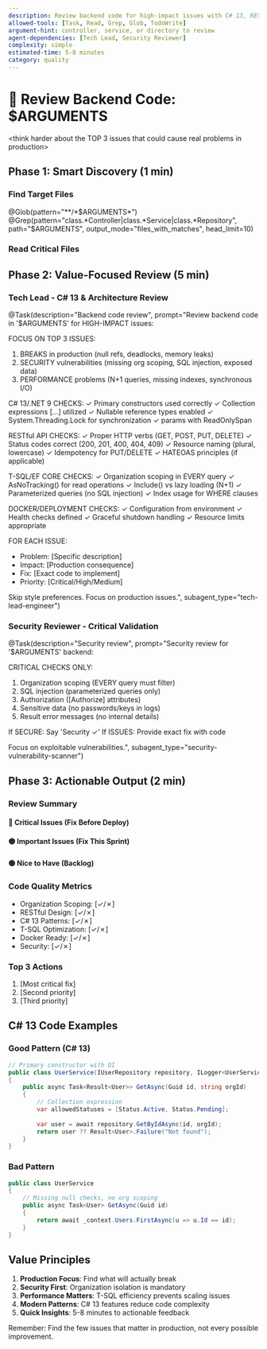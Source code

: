 ```yaml
---
description: Review backend code for high-impact issues with C# 13, RESTful, and T-SQL focus
allowed-tools: [Task, Read, Grep, Glob, TodoWrite]
argument-hint: controller, service, or directory to review
agent-dependencies: [Tech Lead, Security Reviewer]
complexity: simple
estimated-time: 5-8 minutes
category: quality
---
```


# 🎯 Review Backend Code: $ARGUMENTS

<think harder about the TOP 3 issues that could cause real problems in production>

## Phase 1: Smart Discovery (1 min)

### Find Target Files
@Glob(pattern="**/*$ARGUMENTS*")
@Grep(pattern="class.*Controller|class.*Service|class.*Repository", path="$ARGUMENTS", output_mode="files_with_matches", head_limit=10)

### Read Critical Files
<!-- Read 2-3 most important files only -->

## Phase 2: Value-Focused Review (5 min)

### Tech Lead - C# 13 & Architecture Review
@Task(description="Backend code review", prompt="Review backend code in '$ARGUMENTS' for HIGH-IMPACT issues:

FOCUS ON TOP 3 ISSUES:
1. BREAKS in production (null refs, deadlocks, memory leaks)
2. SECURITY vulnerabilities (missing org scoping, SQL injection, exposed data)
3. PERFORMANCE problems (N+1 queries, missing indexes, synchronous I/O)

C# 13/.NET 9 CHECKS:
✓ Primary constructors used correctly
✓ Collection expressions [...] utilized
✓ Nullable reference types enabled
✓ System.Threading.Lock for synchronization
✓ params with ReadOnlySpan<T>

RESTful API CHECKS:
✓ Proper HTTP verbs (GET, POST, PUT, DELETE)
✓ Status codes correct (200, 201, 400, 404, 409)
✓ Resource naming (plural, lowercase)
✓ Idempotency for PUT/DELETE
✓ HATEOAS principles (if applicable)

T-SQL/EF CORE CHECKS:
✓ Organization scoping in EVERY query
✓ AsNoTracking() for read operations
✓ Include() vs lazy loading (N+1)
✓ Parameterized queries (no SQL injection)
✓ Index usage for WHERE clauses

DOCKER/DEPLOYMENT CHECKS:
✓ Configuration from environment
✓ Health checks defined
✓ Graceful shutdown handling
✓ Resource limits appropriate

FOR EACH ISSUE:
- Problem: [Specific description]
- Impact: [Production consequence]
- Fix: [Exact code to implement]
- Priority: [Critical/High/Medium]

Skip style preferences. Focus on production issues.", subagent_type="tech-lead-engineer")

### Security Reviewer - Critical Validation
@Task(description="Security review", prompt="Security review for '$ARGUMENTS' backend:

CRITICAL CHECKS ONLY:
1. Organization scoping (EVERY query must filter)
2. SQL injection (parameterized queries only)
3. Authorization ([Authorize] attributes)
4. Sensitive data (no passwords/keys in logs)
5. Result<T> error messages (no internal details)

If SECURE: Say 'Security ✓'
If ISSUES: Provide exact fix with code

Focus on exploitable vulnerabilities.", subagent_type="security-vulnerability-scanner")

## Phase 3: Actionable Output (2 min)

### Review Summary

#### 🔴 Critical Issues (Fix Before Deploy)
<!-- Issues that will break in production -->

#### 🟡 Important Issues (Fix This Sprint)
<!-- Issues that hurt performance/maintainability -->

#### 🟢 Nice to Have (Backlog)
<!-- Minor improvements -->

### Code Quality Metrics
- Organization Scoping: [✓/✗]
- RESTful Design: [✓/✗]
- C# 13 Patterns: [✓/✗]
- T-SQL Optimization: [✓/✗]
- Docker Ready: [✓/✗]
- Security: [✓/✗]

### Top 3 Actions
1. [Most critical fix]
2. [Second priority]
3. [Third priority]

## C# 13 Code Examples

### Good Pattern (C# 13)
```csharp
// Primary constructor with DI
public class UserService(IUserRepository repository, ILogger<UserService> logger)
{
    public async Task<Result<User>> GetAsync(Guid id, string orgId)
    {
        // Collection expression
        var allowedStatuses = [Status.Active, Status.Pending];
        
        var user = await repository.GetByIdAsync(id, orgId);
        return user ?? Result<User>.Failure("Not found");
    }
}
```

### Bad Pattern
```csharp
public class UserService
{
    // Missing null checks, no org scoping
    public async Task<User> GetAsync(Guid id)
    {
        return await _context.Users.FirstAsync(u => u.Id == id);
    }
}
```

## Value Principles
1. **Production Focus**: Find what will actually break
2. **Security First**: Organization isolation is mandatory
3. **Performance Matters**: T-SQL efficiency prevents scaling issues
4. **Modern Patterns**: C# 13 features reduce code complexity
5. **Quick Insights**: 5-8 minutes to actionable feedback

Remember: Find the few issues that matter in production, not every possible improvement.